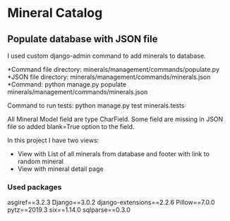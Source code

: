 # Mineral Catalog

## Populate database with JSON file

I used custom django-admin command to add minerals to database.

*Command file directory: minerals/management/commands/populate.py
*JSON file directory: minerals/management/commands/minerals.json
*Command: python manage.py populate minerals/management/commands/minerals.json

Command to run tests: python manage.py test minerals.tests  

All Mineral Model field are type CharField. Some field are missing in JSON file so added
blank=True option to the field.

In this project I have two views:
* View with List of all minerals from database and footer with link to random mineral
* View with mineral detail page

### Used packages

asgiref==3.2.3
Django==3.0.2
django-extensions==2.2.6
Pillow==7.0.0
pytz==2019.3
six==1.14.0
sqlparse==0.3.0